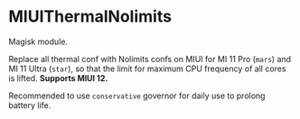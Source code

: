 # MIUIThermalNolimits
Magisk module.

Replace all thermal conf with Nolimits confs on MIUI for MI 11 Pro (`mars`) and MI 11 Ultra (`star`), so that the limit for maximum CPU frequency of all cores is lifted. **Supports MIUI 12.**

Recommended to use `conservative` governor for daily use to prolong battery life.
